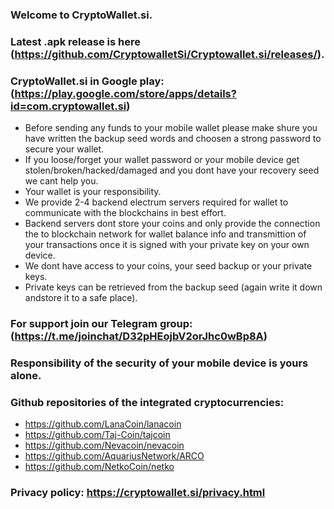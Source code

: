 ### Welcome to CryptoWallet.si. 

### Latest .apk release is here (https://github.com/CryptowalletSi/Cryptowallet.si/releases/). 

### CryptoWallet.si in Google play: (https://play.google.com/store/apps/details?id=com.cryptowallet.si)

- Before sending any funds to your mobile wallet please make shure you have written the backup seed words and choosen a strong password to secure your wallet. 
- If you loose/forget your wallet password or your mobile device get stolen/broken/hacked/damaged and you dont have your recovery seed we cant help you. 
- Your wallet is your responsibility. 
- We provide 2-4 backend electrum servers required for wallet to communicate with the blockchains in best effort. 
- Backend servers dont store your coins and only provide the connection the to blockchain network for wallet balance info and transmittion of your transactions once it is signed with your private key on your own device. 
- We dont have access to your coins, your seed backup or your private keys. 
- Private keys can be retrieved from the backup seed (again write it down andstore it to a safe place). 

### For support join our Telegram group: (https://t.me/joinchat/D32pHEojbV2orJhc0wBp8A)

### Responsibility of the security of your mobile device is yours alone.

### Github repositories of the integrated cryptocurrencies:

- https://github.com/LanaCoin/lanacoin
- https://github.com/Taj-Coin/tajcoin
- https://github.com/Nevacoin/nevacoin
- https://github.com/AquariusNetwork/ARCO
- https://github.com/NetkoCoin/netko

### Privacy policy: https://cryptowallet.si/privacy.html
